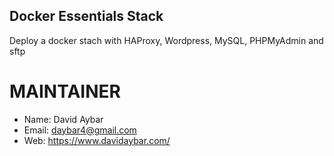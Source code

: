 ## Docker Essentials Stack
Deploy a docker stach with HAProxy, Wordpress, MySQL, PHPMyAdmin and sftp

# MAINTAINER
- Name: David Aybar
- Email: daybar4@gmail.com
- Web: https://www.davidaybar.com/

